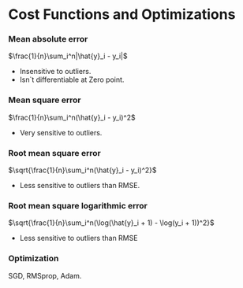 # Cost Functions and Optimizations

### Mean absolute error
$\frac{1}{n}\sum_i^n|\hat{y}_i - y_i|$
- Insensitive to outliers.
- Isn`t differentiable at Zero point.

### Mean square error
$\frac{1}{n}\sum_i^n(\hat{y}_i - y_i)^2$
- Very sensitive to outliers.

### Root mean square error
$\sqrt{\frac{1}{n}\sum_i^n(\hat{y}_i - y_i)^2}$

- Less sensitive to outliers than RMSE.

### Root mean square logarithmic error
$\sqrt{\frac{1}{n}\sum_i^n(\log(\hat{y}_i + 1) - \log(y_i + 1))^2}$

- Less sensitive to outliers than RMSE

### Optimization

SGD, RMSprop, Adam.

